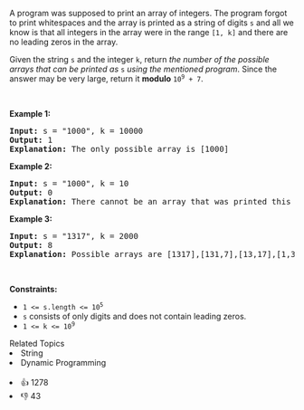 <p>A program was supposed to print an array of integers. The program forgot to print whitespaces and the array is printed as a string of digits <code>s</code> and all we know is that all integers in the array were in the range <code>[1, k]</code> and there are no leading zeros in the array.</p>

<p>Given the string <code>s</code> and the integer <code>k</code>, return <em>the number of the possible arrays that can be printed as </em><code>s</code><em> using the mentioned program</em>. Since the answer may be very large, return it <strong>modulo</strong> <code>10<sup>9</sup> + 7</code>.</p>

<p>&nbsp;</p> 
<p><strong class="example">Example 1:</strong></p>

<pre>
<strong>Input:</strong> s = "1000", k = 10000
<strong>Output:</strong> 1
<strong>Explanation:</strong> The only possible array is [1000]
</pre>

<p><strong class="example">Example 2:</strong></p>

<pre>
<strong>Input:</strong> s = "1000", k = 10
<strong>Output:</strong> 0
<strong>Explanation:</strong> There cannot be an array that was printed this way and has all integer &gt;= 1 and &lt;= 10.
</pre>

<p><strong class="example">Example 3:</strong></p>

<pre>
<strong>Input:</strong> s = "1317", k = 2000
<strong>Output:</strong> 8
<strong>Explanation:</strong> Possible arrays are [1317],[131,7],[13,17],[1,317],[13,1,7],[1,31,7],[1,3,17],[1,3,1,7]
</pre>

<p>&nbsp;</p> 
<p><strong>Constraints:</strong></p>

<ul> 
 <li><code>1 &lt;= s.length &lt;= 10<sup>5</sup></code></li> 
 <li><code>s</code> consists of only digits and does not contain leading zeros.</li> 
 <li><code>1 &lt;= k &lt;= 10<sup>9</sup></code></li> 
</ul>

<div><div>Related Topics</div><div><li>String</li><li>Dynamic Programming</li></div></div><br><div><li>👍 1278</li><li>👎 43</li></div>